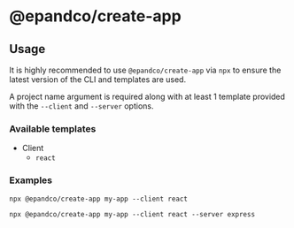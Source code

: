 # @epandco/create-app

## Usage
It is highly recommended to use `@epandco/create-app` via `npx` to ensure the latest version of the CLI and templates are used.

A project name argument is required along with at least 1 template provided with the `--client` and `--server` options.

### Available templates
- Client
  - `react`

### Examples
```
npx @epandco/create-app my-app --client react
```

```
npx @epandco/create-app my-app --client react --server express
```

